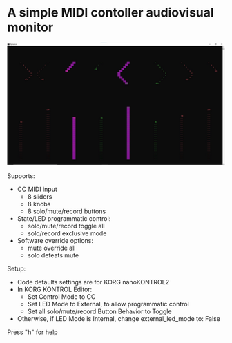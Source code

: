 # A simple MIDI contoller audiovisual monitor

![GUI](pythotron.webp)

Supports:
- CC MIDI input   
  - 8 sliders
  - 8 knobs
  - 8 solo/mute/record buttons
- State/LED programmatic control:
  - solo/mute/record toggle all
  - solo/record exclusive mode
- Software override options:
  - mute override all
  - solo defeats mute

Setup:
- Code defaults settings are for KORG nanoKONTROL2
- In KORG KONTROL Editor:
  - Set Control Mode to CC
  - Set LED Mode to External, to allow programmatic control 
  - Set all solo/mute/record Button Behavior to Toggle
- Otherwise, if LED Mode is Internal, change external_led_mode to: False

Press "h" for help